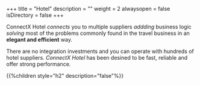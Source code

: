 +++
title = "Hotel"
description = ""
weight = 2
alwaysopen = false
isDirectory = false
+++

ConnectX Hotel _connects_ you to multiple suppliers _addding_ business logic _solving_ most of the problems commonly found in the travel business in an **elegant and efficient** way.

There are no integration investments and you can operate with hundreds of hotel suppliers. _ConnectX Hotel_ has been desined to be fast, reliable and offer strong performance.

{{%children style="h2" description="false"%}}

